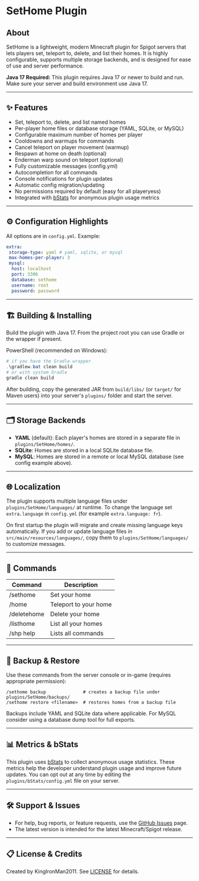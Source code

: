 
# SetHome Plugin

## About

SetHome is a lightweight, modern Minecraft plugin for Spigot servers that lets players set, teleport to, delete, and list their homes. It is highly configurable, supports multiple storage backends, and is designed for ease of use and server performance.

**Java 17 Required:** This plugin requires Java 17 or newer to build and run. Make sure your server and build environment use Java 17.

---

## ✨ Features

- Set, teleport to, delete, and list named homes
- Per-player home files or database storage (YAML, SQLite, or MySQL)
- Configurable maximum number of homes per player
- Cooldowns and warmups for commands
- Cancel teleport on player movement (warmup)
- Respawn at home on death (optional)
- Enderman warp sound on teleport (optional)
- Fully customizable messages (config.yml)
- Autocompletion for all commands
- Console notifications for plugin updates
- Automatic config migration/updating
- No permissions required by default (easy for all playeryess)
- Integrated with [bStats](https://bstats.org/) for anonymous plugin usage metrics

---

## ⚙️ Configuration Highlights

All options are in `config.yml`. Example:

```yaml
extra:
 storage-type: yaml # yaml, sqlite, or mysql
 max-homes-per-player: 3
 mysql:
  host: localhost
  port: 3306
  database: sethome
  username: root
  password: password
```

---

## 🏗️ Building & Installing

Build the plugin with Java 17. From the project root you can use Gradle or the wrapper if present.

PowerShell (recommended on Windows):

```powershell
# if you have the Gradle wrapper
.\gradlew.bat clean build
# or with system Gradle
gradle clean build
```

After building, copy the generated JAR from `build/libs/` (or `target/` for Maven users) into your server's `plugins/` folder and start the server.

---

## 🗂️ Storage Backends

- **YAML** (default): Each player's homes are stored in a separate file in `plugins/SetHome/homes/`.
- **SQLite**: Homes are stored in a local SQLite database file.
- **MySQL**: Homes are stored in a remote or local MySQL database (see config example above).

---

## 🌐 Localization

The plugin supports multiple language files under `plugins/SetHome/languages/` at runtime. To change the language set `extra.language` in `config.yml` (for example `extra.language: fr`).

On first startup the plugin will migrate and create missing language keys automatically. If you add or update language files in `src/main/resources/languages/`, copy them to `plugins/SetHome/languages/` to customize messages.

---

## 📝 Commands

| Command      | Description                |
| ------------ | -------------------------- |
| /sethome     | Set your home              |
| /home        | Teleport to your home      |
| /deletehome  | Delete your home           |
| /listhome    | List all your homes        |
| /shp help    | Lists all commands         |

---

## 💾 Backup & Restore

Use these commands from the server console or in-game (requires appropriate permission):

```text
/sethome backup              # creates a backup file under plugins/SetHome/backups/
/sethome restore <filename>  # restores homes from a backup file
```

Backups include YAML and SQLite data where applicable. For MySQL consider using a database dump tool for full exports.

---

## 📊 Metrics & bStats

This plugin uses [bStats](https://bstats.org/) to collect anonymous usage statistics. These metrics help the developer understand plugin usage and improve future updates. You can opt out at any time by editing the `plugins/bStats/config.yml` file on your server.

---

## 🛠️ Support & Issues

- For help, bug reports, or feature requests, use the [GitHub Issues](https://github.com/KingIronMan2011/SetHomePlugin/issues) page.
- The latest version is intended for the latest Minecraft/Spigot release.

---

## 📋 License & Credits

Created by KingIronMan2011. See [LICENSE](/LICENSE.md) for details.

